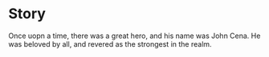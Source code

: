 # Story
Once uopn a time, there was a great hero, and his name was John Cena.
He was beloved by all, and revered as the strongest in the realm.
